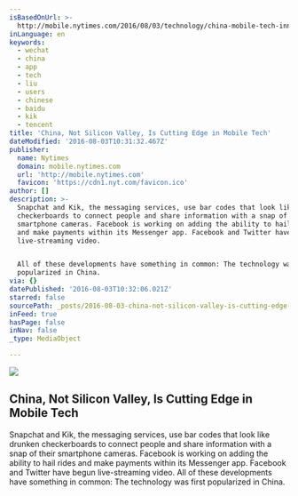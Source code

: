 ```yaml
---
isBasedOnUrl: >-
  http://mobile.nytimes.com/2016/08/03/technology/china-mobile-tech-innovation-silicon-valley.html?_r=0&referer=https://news.ycombinator.com/
inLanguage: en
keywords:
  - wechat
  - china
  - app
  - tech
  - liu
  - users
  - chinese
  - baidu
  - kik
  - tencent
title: 'China, Not Silicon Valley, Is Cutting Edge in Mobile Tech'
dateModified: '2016-08-03T10:31:32.467Z'
publisher:
  name: Nytimes
  domain: mobile.nytimes.com
  url: 'http://mobile.nytimes.com'
  favicon: 'https://cdn1.nyt.com/favicon.ico'
author: []
description: >-
  Snapchat and Kik, the messaging services, use bar codes that look like drunken
  checkerboards to connect people and share information with a snap of their
  smartphone cameras. Facebook is working on adding the ability to hail rides
  and make payments within its Messenger app. Facebook and Twitter have begun
  live-streaming video.


  All of these developments have something in common: The technology was first
  popularized in China.
via: {}
datePublished: '2016-08-03T10:32:06.021Z'
starred: false
sourcePath: _posts/2016-08-03-china-not-silicon-valley-is-cutting-edge-in-mobile-tech.md
inFeed: true
hasPage: false
inNav: false
_type: MediaObject

---
```

<article style=""><img src="https://imgflo.herokuapp.com/graph/vahj1ThiexotieMo/a2e9925cd68ba7558f50f5fcfbe45e10/noop.jpg?input=https%3A%2F%2Fcdn1.nyt.com%2Fimages%2F2016%2F08%2F02%2Fbusiness%2F03chinainternet1%2F00CHINAINTERNET-thumbLarge.jpg" /><h1>China, Not Silicon Valley, Is Cutting Edge in Mobile Tech</h1><p>Snapchat and Kik, the messaging services, use bar codes that look like drunken checkerboards to connect people and share information with a snap of their smartphone cameras. Facebook is working on adding the ability to hail rides and make payments within its Messenger app. Facebook and Twitter have begun live-streaming video. All of these developments have something in common: The technology was first popularized in China.</p></article>